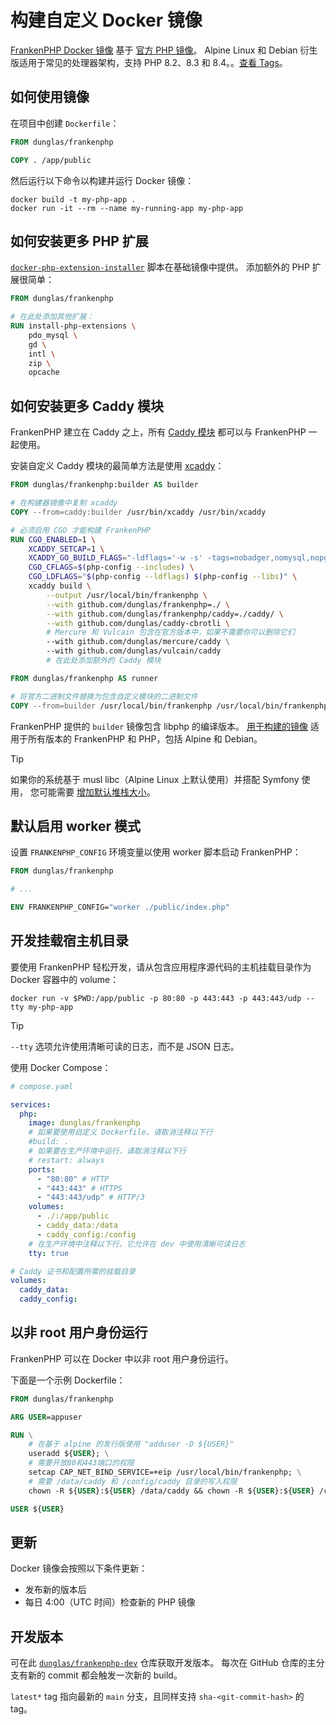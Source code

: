 # 构建自定义 Docker 镜像

[FrankenPHP Docker 镜像](https://hub.docker.com/r/dunglas/frankenphp) 基于 [官方 PHP 镜像](https://hub.docker.com/_/php/)。
Alpine Linux 和 Debian 衍生版适用于常见的处理器架构，支持 PHP 8.2、8.3 和 8.4。。[查看 Tags](https://hub.docker.com/r/dunglas/frankenphp/tags)。

## 如何使用镜像

在项目中创建 `Dockerfile`：

```dockerfile
FROM dunglas/frankenphp

COPY . /app/public
```

然后运行以下命令以构建并运行 Docker 镜像：

```console
docker build -t my-php-app .
docker run -it --rm --name my-running-app my-php-app
```

## 如何安装更多 PHP 扩展

[`docker-php-extension-installer`](https://github.com/mlocati/docker-php-extension-installer) 脚本在基础镜像中提供。
添加额外的 PHP 扩展很简单：

```dockerfile
FROM dunglas/frankenphp

# 在此处添加其他扩展：
RUN install-php-extensions \
	pdo_mysql \
	gd \
	intl \
	zip \
	opcache
```

## 如何安装更多 Caddy 模块

FrankenPHP 建立在 Caddy 之上，所有 [Caddy 模块](https://caddyserver.com/docs/modules/) 都可以与 FrankenPHP 一起使用。

安装自定义 Caddy 模块的最简单方法是使用 [xcaddy](https://github.com/caddyserver/xcaddy)：

```dockerfile
FROM dunglas/frankenphp:builder AS builder

# 在构建器镜像中复制 xcaddy
COPY --from=caddy:builder /usr/bin/xcaddy /usr/bin/xcaddy

# 必须启用 CGO 才能构建 FrankenPHP
RUN CGO_ENABLED=1 \
    XCADDY_SETCAP=1 \
    XCADDY_GO_BUILD_FLAGS="-ldflags='-w -s' -tags=nobadger,nomysql,nopgx" \
    CGO_CFLAGS=$(php-config --includes) \
    CGO_LDFLAGS="$(php-config --ldflags) $(php-config --libs)" \
    xcaddy build \
        --output /usr/local/bin/frankenphp \
        --with github.com/dunglas/frankenphp=./ \
        --with github.com/dunglas/frankenphp/caddy=./caddy/ \
        --with github.com/dunglas/caddy-cbrotli \
        # Mercure 和 Vulcain 包含在官方版本中，如果不需要你可以删除它们
        --with github.com/dunglas/mercure/caddy \
        --with github.com/dunglas/vulcain/caddy
        # 在此处添加额外的 Caddy 模块

FROM dunglas/frankenphp AS runner

# 将官方二进制文件替换为包含自定义模块的二进制文件
COPY --from=builder /usr/local/bin/frankenphp /usr/local/bin/frankenphp
```

FrankenPHP 提供的 `builder` 镜像包含 libphp 的编译版本。
[用于构建的镜像](https://hub.docker.com/r/dunglas/frankenphp/tags?name=builder) 适用于所有版本的 FrankenPHP 和 PHP，包括 Alpine 和 Debian。

> [!TIP]
>
> 如果你的系统基于 musl libc（Alpine Linux 上默认使用）并搭配 Symfony 使用，
> 您可能需要 [增加默认堆栈大小](compile.md#使用-xcaddy)。

## 默认启用 worker 模式

设置 `FRANKENPHP_CONFIG` 环境变量以使用 worker 脚本启动 FrankenPHP：

```dockerfile
FROM dunglas/frankenphp

# ...

ENV FRANKENPHP_CONFIG="worker ./public/index.php"
```

## 开发挂载宿主机目录

要使用 FrankenPHP 轻松开发，请从包含应用程序源代码的主机挂载目录作为 Docker 容器中的 volume：

```console
docker run -v $PWD:/app/public -p 80:80 -p 443:443 -p 443:443/udp --tty my-php-app
```

> [!TIP]
>
> `--tty` 选项允许使用清晰可读的日志，而不是 JSON 日志。

使用 Docker Compose：

```yaml
# compose.yaml

services:
  php:
    image: dunglas/frankenphp
    # 如果要使用自定义 Dockerfile，请取消注释以下行
    #build: .
    # 如果要在生产环境中运行，请取消注释以下行
    # restart: always
    ports:
      - "80:80" # HTTP
      - "443:443" # HTTPS
      - "443:443/udp" # HTTP/3
    volumes:
      - ./:/app/public
      - caddy_data:/data
      - caddy_config:/config
    # 在生产环境中注释以下行，它允许在 dev 中使用清晰可读日志
    tty: true

# Caddy 证书和配置所需的挂载目录
volumes:
  caddy_data:
  caddy_config:
```

## 以非 root 用户身份运行

FrankenPHP 可以在 Docker 中以非 root 用户身份运行。

下面是一个示例 Dockerfile：

```dockerfile
FROM dunglas/frankenphp

ARG USER=appuser

RUN \
	# 在基于 alpine 的发行版使用 "adduser -D ${USER}"
	useradd ${USER}; \
	# 需要开放80和443端口的权限
	setcap CAP_NET_BIND_SERVICE=+eip /usr/local/bin/frankenphp; \
	# 需要 /data/caddy 和 /config/caddy 目录的写入权限
	chown -R ${USER}:${USER} /data/caddy && chown -R ${USER}:${USER} /config/caddy;

USER ${USER}
```

## 更新

Docker 镜像会按照以下条件更新：

* 发布新的版本后
* 每日 4:00（UTC 时间）检查新的 PHP 镜像

## 开发版本

可在此 [`dunglas/frankenphp-dev`](https://hub.docker.com/repository/docker/dunglas/frankenphp-dev) 仓库获取开发版本。
每次在 GitHub 仓库的主分支有新的 commit 都会触发一次新的 build。

`latest*` tag 指向最新的 `main` 分支，且同样支持 `sha-<git-commit-hash>` 的 tag。
